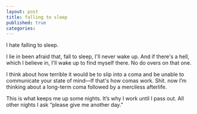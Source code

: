```yaml
---
layout: post
title: falling to sleep
published: true
categories:
---
```


I hate falling to sleep.

I lie in been afraid that, fall to sleep, I'll never wake up. And if there's a hell, which I believe in, I'll wake up to find myself there. No do overs on that one.

I think about how terrible it would be to slip into a coma and be unable to communicate your state of mind—If that's how comas work. Shit. now I’m thinking about a long-term coma followed by a merciless afterlife.

This is what keeps me up some nights. It’s why I work until I pass out. All other nights I ask “please give me another day.”
